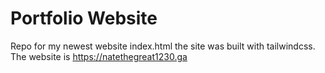 # Portfolio Website
Repo for my newest website index.html the site was built with tailwindcss.
The website is https://natethegreat1230.ga
